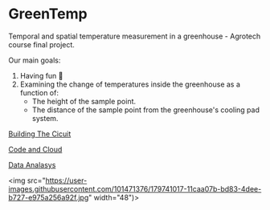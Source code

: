 # GreenTemp
Temporal and spatial temperature measurement in a greenhouse - Agrotech course final project.<br>

Our main goals:
1. Having fun 🥳
2. Examining the change of temperatures inside the greenhouse as a function of:
    - The height of the sample point.
    - The distance of the sample point from the greenhouse's cooling pad system.

[Building The Cicuit](Site/Building-the-system.md)

[Code and Cloud](Site/Code-Cloud.md)

[Data Analasys](Site/Data-Analasys.md)

<p align="center">
    
<img src="https://user-images.githubusercontent.com/101471376/179741017-11caa07b-bd83-4dee-b727-e975a256a92f.jpg" width="48")>
